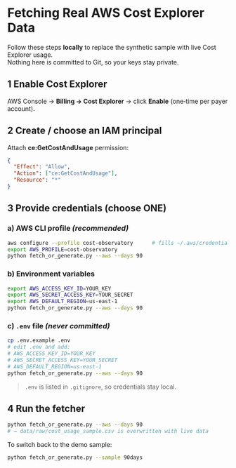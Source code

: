 # Fetching Real AWS Cost Explorer Data

Follow these steps **locally** to replace the synthetic sample with live Cost Explorer usage.  
Nothing here is committed to Git, so your keys stay private.

## 1 Enable Cost Explorer

AWS Console → **Billing → Cost Explorer** → click **Enable** (one‑time per payer account).

## 2 Create / choose an IAM principal

Attach **ce:GetCostAndUsage** permission:

```json
{
  "Effect": "Allow",
  "Action": ["ce:GetCostAndUsage"],
  "Resource": "*"
}
```

## 3 Provide credentials (choose ONE)

### a) AWS CLI profile _(recommended)_

```bash
aws configure --profile cost-observatory      # fills ~/.aws/credentials
export AWS_PROFILE=cost-observatory
python fetch_or_generate.py --aws --days 90
```

### b) Environment variables

```bash
export AWS_ACCESS_KEY_ID=YOUR_KEY
export AWS_SECRET_ACCESS_KEY=YOUR_SECRET
export AWS_DEFAULT_REGION=us-east-1
python fetch_or_generate.py --aws --days 90
```

### c) `.env` file _(never committed)_

```bash
cp .env.example .env
# edit .env and add:
# AWS_ACCESS_KEY_ID=YOUR_KEY
# AWS_SECRET_ACCESS_KEY=YOUR_SECRET
# AWS_DEFAULT_REGION=us-east-1
python fetch_or_generate.py --aws --days 90
```

> `.env` is listed in `.gitignore`, so credentials stay local.

## 4 Run the fetcher

```bash
python fetch_or_generate.py --aws --days 90
# → data/raw/cost_usage_sample.csv is overwritten with live data
```

To switch back to the demo sample:

```bash
python fetch_or_generate.py --sample 90days
```
